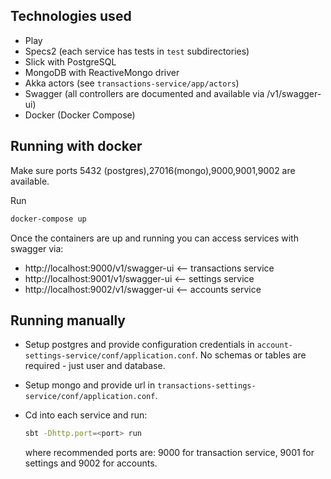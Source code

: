 ## Technologies used
* Play
* Specs2 (each service has tests in ```test``` subdirectories)
* Slick with PostgreSQL
* MongoDB with ReactiveMongo driver
* Akka actors (see ```transactions-service/app/actors```)
* Swagger (all controllers are documented and available via /v1/swagger-ui)
* Docker (Docker Compose)

## Running with docker

Make sure ports 5432 (postgres),27016(mongo),9000,9001,9002 are available.

Run
```bash
docker-compose up
```
Once the containers are up and running you can access services with swagger via:

* http://localhost:9000/v1/swagger-ui <-- transactions service
* http://localhost:9001/v1/swagger-ui <-- settings service 
* http://localhost:9002/v1/swagger-ui <-- accounts service

## Running manually

* Setup postgres and provide configuration credentials in `account-settings-service/conf/application.conf`.
No schemas or tables are required - just user and database.
* Setup mongo and provide url in `transactions-settings-service/conf/application.conf`.

* Cd into each service and run:
  ```bash
  sbt -Dhttp.port=<port> run
  ```
  where recommended ports are: 9000 for transaction service, 9001 for settings and 9002 for accounts.
